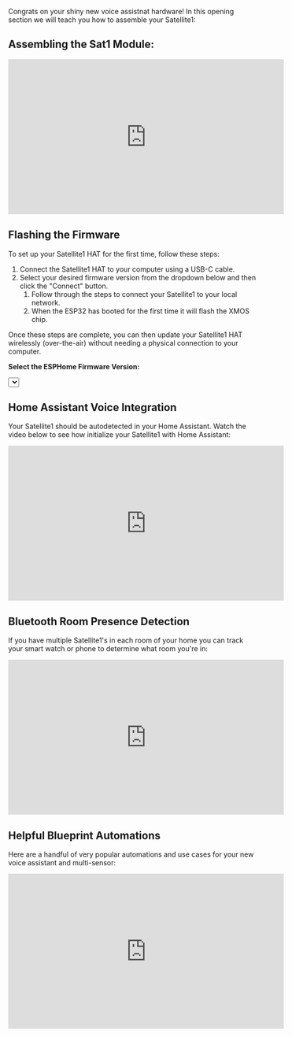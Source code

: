 Congrats on your shiny new voice assistnat hardware!  In this opening section we will teach you how to assemble your Satellite1:

## Assembling the Sat1 Module:

<iframe width="560" height="315" src="https://www.youtube.com/embed/yqWX86uT5jM?si=qK_A1XmaSsqYQ9js" title="YouTube video player" frameborder="0" allow="accelerometer; autoplay; clipboard-write; encrypted-media; gyroscope; picture-in-picture; web-share" referrerpolicy="strict-origin-when-cross-origin" allowfullscreen></iframe>


## Flashing the Firmware

To set up your Satellite1 HAT for the first time, follow these steps:

1.  Connect the Satellite1 HAT to your computer using a USB-C cable.
2.  Select your desired firmware version from the dropdown below and then click the "Connect" button.
    1.  Follow through the steps to connect your Satellite1 to your local network.
    1.  When the ESP32 has booted for the first time it will flash the XMOS chip.

Once these steps are complete, you can then update your Satellite1 HAT wirelessly (over-the-air) without needing a physical connection to your computer.

<div id="firmware-installer" markdown="1">
  <!-- <p><strong>Select Revision:</strong></p> -->
  <label style="display: none"><input type="radio" name="revision" value="rev1"> Revision 1</label>
    <label style="display: none"><input type="radio" name="revision" value="rev2"> Revision 1</label>
  <label style="display: none"><input type="radio" name="revision" value="rev3" checked> Revision 2</label>

  <p><strong>Select the ESPHome Firmware Version:</strong></p>
  <!-- <p id="warning" style="display: none" ><b>Warning:</b> <br> You have selected a development version. <br> Expect 🪲🪲🪲.</p> -->

  <select id="version-select"></select>
  
  <div id="warning" style="display: none" markdown="1">
!!! warning "Firmware Under Development"

    You have chosen a version of the firmware that is still under active development.  If you're not a developer we recommend running the stable firmware version.
  </div>

  <esp-web-install-button id="install-button" manifest="" install-supported></esp-web-install-button>
</div>

## Home Assistant Voice Integration

Your Satellite1 should be autodetected in your Home Assistant.  Watch the video below to see how initialize your Satellite1 with Home Assistant:

<iframe width="560" height="315" src="https://www.youtube.com/embed/yqWX86uT5jM?si=qK_A1XmaSsqYQ9js" title="YouTube video player" frameborder="0" allow="accelerometer; autoplay; clipboard-write; encrypted-media; gyroscope; picture-in-picture; web-share" referrerpolicy="strict-origin-when-cross-origin" allowfullscreen></iframe>

## Bluetooth Room Presence Detection

If you have multiple Satellite1's in each room of your home you can track your smart watch or phone to determine what room you're in:

<iframe width="560" height="315" src="https://www.youtube.com/embed/yqWX86uT5jM?si=qK_A1XmaSsqYQ9js" title="YouTube video player" frameborder="0" allow="accelerometer; autoplay; clipboard-write; encrypted-media; gyroscope; picture-in-picture; web-share" referrerpolicy="strict-origin-when-cross-origin" allowfullscreen></iframe>

## Helpful Blueprint Automations

Here are a handful of very popular automations and use cases for your new voice assistant and multi-sensor:

<iframe width="560" height="315" src="https://www.youtube.com/embed/yqWX86uT5jM?si=qK_A1XmaSsqYQ9js" title="YouTube video player" frameborder="0" allow="accelerometer; autoplay; clipboard-write; encrypted-media; gyroscope; picture-in-picture; web-share" referrerpolicy="strict-origin-when-cross-origin" allowfullscreen></iframe>
